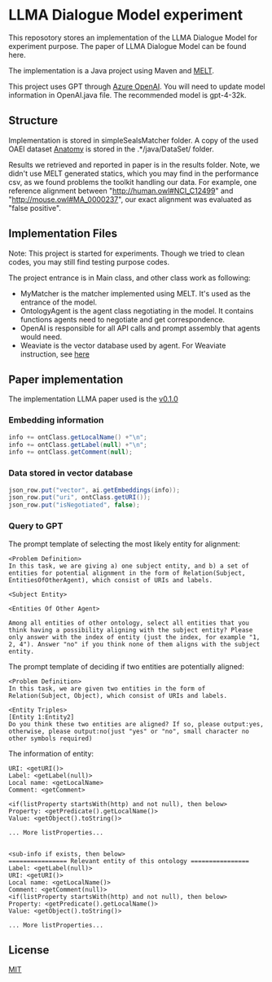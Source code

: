 # LLMA Dialogue Model experiment

This reposotory stores an implementation of the LLMA Dialogue Model for experiment purpose. The paper of LLMA Dialogue Model can be found here.

The implementation is a Java project using Maven and [MELT](https://dwslab.github.io/melt/).

This project uses GPT through [Azure OpenAI](https://azure.microsoft.com/en-gb/products/ai-services/openai-service/). You will need to update model information in OpenAI.java file. The recommended model is gpt-4-32k.

## Structure
Implementation is stored in simpleSealsMatcher folder. A copy of the used OAEI dataset [Anatomy](http://oaei.ontologymatching.org/2023/anatomy/index.html) is stored in the .*/java/DataSet/ folder.

Results we retrieved and reported in paper is in the results folder. Note, we didn't use MELT generated statics, which you may find in the performance csv, as we found problems the toolkit handling our data. For example, one reference alignment between "http://human.owl#NCI_C12499" and "http://mouse.owl#MA_0000237", our exact alignment was evaluated as "false positive".

## Implementation Files
Note: This project is started for experiments. Though we tried to clean codes, you may still find testing purpose codes.

The project entrance is in Main class, and other class work as following:
* MyMatcher is the matcher implemented using MELT. It's used as the entrance of the model.
* OntologyAgent is the agent class negotiating in the model. It contains functions agents need to negotiate and get correspondence.
* OpenAI is responsible for all API calls and prompt assembly that agents would need.
* Weaviate is the vector database used by agent. For Weaviate instruction, see [here](./simpleSealsMatcher/Weaviate/readme.md)

## Paper implementation
The implementation LLMA paper used is the [v0.1.0](https://github.com/JadeGreened/AI-Semantic-Alignment/releases/tag/v0.1.0)

### Embedding information

```JAVA
info += ontClass.getLocalName() +"\n";
info += ontClass.getLabel(null) +"\n";
info += ontClass.getComment(null);
```

### Data stored in vector database

```JAVA
json_row.put("vector", ai.getEmbeddings(info));
json_row.put("uri", ontClass.getURI());
json_row.put("isNegotiated", false);
```

### Query to GPT
The prompt template of selecting the most likely entity for alignment:
```
<Problem Definition>
In this task, we are giving a) one subject entity, and b) a set of entities for potential alignment in the form of Relation(Subject, EntitiesOfOtherAgent), which consist of URIs and labels.

<Subject Entity>

<Entities Of Other Agent>

Among all entities of other ontology, select all entities that you think having a possibility aligning with the subject entity? Please only answer with the index of entity (just the index, for example "1, 2, 4"). Answer "no" if you think none of them aligns with the subject entity.
```

The prompt template of deciding if two entities are potentially aligned:
```
<Problem Definition>
In this task, we are given two entities in the form of Relation(Subject, Object), which consist of URIs and labels.

<Entity Triples>
[Entity 1:Entity2]
Do you think these two entities are aligned? If so, please output:yes, otherwise, please output:no(just "yes" or "no", small character no other symbols required)
```

The information of entity:
```
URI: <getURI()>
Label: <getLabel(null)>
Local name: <getLocalName>
Comment: <getComment>

<if(listProperty startsWith(http) and not null), then below>
Property: <getPredicate().getLocalName()>
Value: <getObject().toString()>

... More listProperties...


<sub-info if exists, then below>
================ Relevant entity of this ontology ================
Label: <getLabel(null)>
URI: <getURI()>
Local name: <getLocalName()>
Comment: <getComment(null)>
<if(listProperty startsWith(http) and not null), then below>
Property: <getPredicate().getLocalName()>
Value: <getObject().toString()>

... More listProperties...
```


## License
[MIT](LICENSE)
